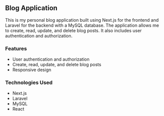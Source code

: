 ## Blog Application

This is my personal blog application built using Next.js for the frontend and Laravel for the backend with a MySQL database. The application allows me to create, read, update, and delete blog posts. It also includes user authentication and authorization.

### Features
- User authentication and authorization
- Create, read, update, and delete blog posts
- Responsive design

### Technologies Used
- Next.js
- Laravel
- MySQL
- React
